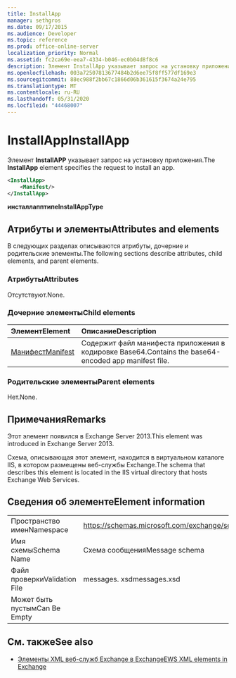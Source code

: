 ```yaml
---
title: InstallApp
manager: sethgros
ms.date: 09/17/2015
ms.audience: Developer
ms.topic: reference
ms.prod: office-online-server
localization_priority: Normal
ms.assetid: fc2ca69e-eea7-4334-b046-ec0b04d8f8c6
description: Элемент InstallApp указывает запрос на установку приложения.
ms.openlocfilehash: 003a72507813677484b2d6ee75f8ff577df169e3
ms.sourcegitcommit: 88ec988f2bb67c1866d06b361615f3674a24e795
ms.translationtype: MT
ms.contentlocale: ru-RU
ms.lasthandoff: 05/31/2020
ms.locfileid: "44468007"
---
```

# <a name="installapp"></a><span data-ttu-id="b7985-103">InstallApp</span><span class="sxs-lookup"><span data-stu-id="b7985-103">InstallApp</span></span>

<span data-ttu-id="b7985-104">Элемент **InstallAPP** указывает запрос на установку приложения.</span><span class="sxs-lookup"><span data-stu-id="b7985-104">The **InstallApp** element specifies the request to install an app.</span></span> 
  
```XML
<InstallApp>
    <Manifest/>
</InstallApp>
```

 <span data-ttu-id="b7985-105">**инсталлапптипе**</span><span class="sxs-lookup"><span data-stu-id="b7985-105">**InstallAppType**</span></span>
## <a name="attributes-and-elements"></a><span data-ttu-id="b7985-106">Атрибуты и элементы</span><span class="sxs-lookup"><span data-stu-id="b7985-106">Attributes and elements</span></span>

<span data-ttu-id="b7985-107">В следующих разделах описываются атрибуты, дочерние и родительские элементы.</span><span class="sxs-lookup"><span data-stu-id="b7985-107">The following sections describe attributes, child elements, and parent elements.</span></span>
  
### <a name="attributes"></a><span data-ttu-id="b7985-108">Атрибуты</span><span class="sxs-lookup"><span data-stu-id="b7985-108">Attributes</span></span>

<span data-ttu-id="b7985-109">Отсутствуют.</span><span class="sxs-lookup"><span data-stu-id="b7985-109">None.</span></span>
  
### <a name="child-elements"></a><span data-ttu-id="b7985-110">Дочерние элементы</span><span class="sxs-lookup"><span data-stu-id="b7985-110">Child elements</span></span>

|<span data-ttu-id="b7985-111">**Элемент**</span><span class="sxs-lookup"><span data-stu-id="b7985-111">**Element**</span></span>|<span data-ttu-id="b7985-112">**Описание**</span><span class="sxs-lookup"><span data-stu-id="b7985-112">**Description**</span></span>|
|:-----|:-----|
|[<span data-ttu-id="b7985-113">Манифест</span><span class="sxs-lookup"><span data-stu-id="b7985-113">Manifest</span></span>](manifest.md) <br/> |<span data-ttu-id="b7985-114">Содержит файл манифеста приложения в кодировке Base64.</span><span class="sxs-lookup"><span data-stu-id="b7985-114">Contains the base64-encoded app manifest file.</span></span>  <br/> |
   
### <a name="parent-elements"></a><span data-ttu-id="b7985-115">Родительские элементы</span><span class="sxs-lookup"><span data-stu-id="b7985-115">Parent elements</span></span>

<span data-ttu-id="b7985-116">Нет.</span><span class="sxs-lookup"><span data-stu-id="b7985-116">None.</span></span>
  
## <a name="remarks"></a><span data-ttu-id="b7985-117">Примечания</span><span class="sxs-lookup"><span data-stu-id="b7985-117">Remarks</span></span>

<span data-ttu-id="b7985-118">Этот элемент появился в Exchange Server 2013.</span><span class="sxs-lookup"><span data-stu-id="b7985-118">This element was introduced in Exchange Server 2013.</span></span>
  
<span data-ttu-id="b7985-119">Схема, описывающая этот элемент, находится в виртуальном каталоге IIS, в котором размещены веб-службы Exchange.</span><span class="sxs-lookup"><span data-stu-id="b7985-119">The schema that describes this element is located in the IIS virtual directory that hosts Exchange Web Services.</span></span>
  
## <a name="element-information"></a><span data-ttu-id="b7985-120">Сведения об элементе</span><span class="sxs-lookup"><span data-stu-id="b7985-120">Element information</span></span>

|||
|:-----|:-----|
|<span data-ttu-id="b7985-121">Пространство имен</span><span class="sxs-lookup"><span data-stu-id="b7985-121">Namespace</span></span>  <br/> |https://schemas.microsoft.com/exchange/services/2006/messages  <br/> |
|<span data-ttu-id="b7985-122">Имя схемы</span><span class="sxs-lookup"><span data-stu-id="b7985-122">Schema Name</span></span>  <br/> |<span data-ttu-id="b7985-123">Схема сообщения</span><span class="sxs-lookup"><span data-stu-id="b7985-123">Message schema</span></span>  <br/> |
|<span data-ttu-id="b7985-124">Файл проверки</span><span class="sxs-lookup"><span data-stu-id="b7985-124">Validation File</span></span>  <br/> |<span data-ttu-id="b7985-125">messages. xsd</span><span class="sxs-lookup"><span data-stu-id="b7985-125">messages.xsd</span></span>  <br/> |
|<span data-ttu-id="b7985-126">Может быть пустым</span><span class="sxs-lookup"><span data-stu-id="b7985-126">Can Be Empty</span></span>  <br/> ||
   
## <a name="see-also"></a><span data-ttu-id="b7985-127">См. также</span><span class="sxs-lookup"><span data-stu-id="b7985-127">See also</span></span>



- [<span data-ttu-id="b7985-128">Элементы XML веб-служб Exchange в Exchange</span><span class="sxs-lookup"><span data-stu-id="b7985-128">EWS XML elements in Exchange</span></span>](ews-xml-elements-in-exchange.md)


